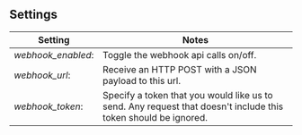 ## Settings

Setting           | Notes
-----------         | ----------- 
_webhook_enabled_:  | Toggle the webhook api calls on/off.
_webhook_url_:      | Receive an HTTP POST with a JSON payload to this url.
_webhook_token_:    | Specify a token that you would like us to send. Any request that doesn't include this token should be ignored. 
